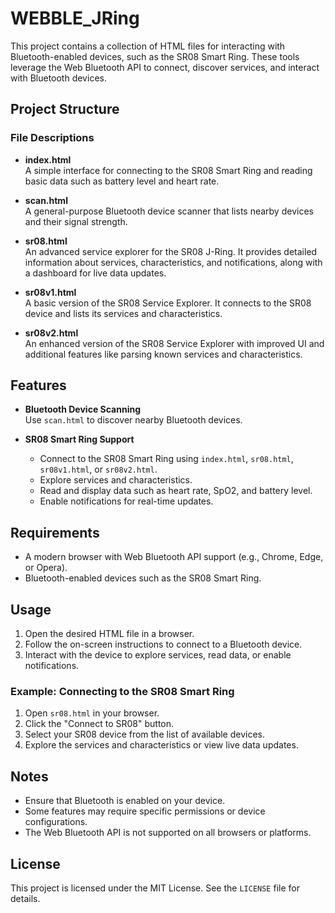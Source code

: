 # WEBBLE_JRing

This project contains a collection of HTML files for interacting with Bluetooth-enabled devices, such as the SR08 Smart Ring. These tools leverage the Web Bluetooth API to connect, discover services, and interact with Bluetooth devices.

## Project Structure

### File Descriptions

- **index.html**  
  A simple interface for connecting to the SR08 Smart Ring and reading basic data such as battery level and heart rate.

- **scan.html**  
  A general-purpose Bluetooth device scanner that lists nearby devices and their signal strength.

- **sr08.html**  
  An advanced service explorer for the SR08 J-Ring. It provides detailed information about services, characteristics, and notifications, along with a dashboard for live data updates.

- **sr08v1.html**  
  A basic version of the SR08 Service Explorer. It connects to the SR08 device and lists its services and characteristics.

- **sr08v2.html**  
  An enhanced version of the SR08 Service Explorer with improved UI and additional features like parsing known services and characteristics.

## Features

- **Bluetooth Device Scanning**  
  Use `scan.html` to discover nearby Bluetooth devices.

- **SR08 Smart Ring Support**  
  - Connect to the SR08 Smart Ring using `index.html`, `sr08.html`, `sr08v1.html`, or `sr08v2.html`.
  - Explore services and characteristics.
  - Read and display data such as heart rate, SpO2, and battery level.
  - Enable notifications for real-time updates.

## Requirements

- A modern browser with Web Bluetooth API support (e.g., Chrome, Edge, or Opera).
- Bluetooth-enabled devices such as the SR08 Smart Ring.

## Usage

1. Open the desired HTML file in a browser.
2. Follow the on-screen instructions to connect to a Bluetooth device.
3. Interact with the device to explore services, read data, or enable notifications.

### Example: Connecting to the SR08 Smart Ring

1. Open `sr08.html` in your browser.
2. Click the "Connect to SR08" button.
3. Select your SR08 device from the list of available devices.
4. Explore the services and characteristics or view live data updates.

## Notes

- Ensure that Bluetooth is enabled on your device.
- Some features may require specific permissions or device configurations.
- The Web Bluetooth API is not supported on all browsers or platforms.

## License

This project is licensed under the MIT License. See the `LICENSE` file for details.
